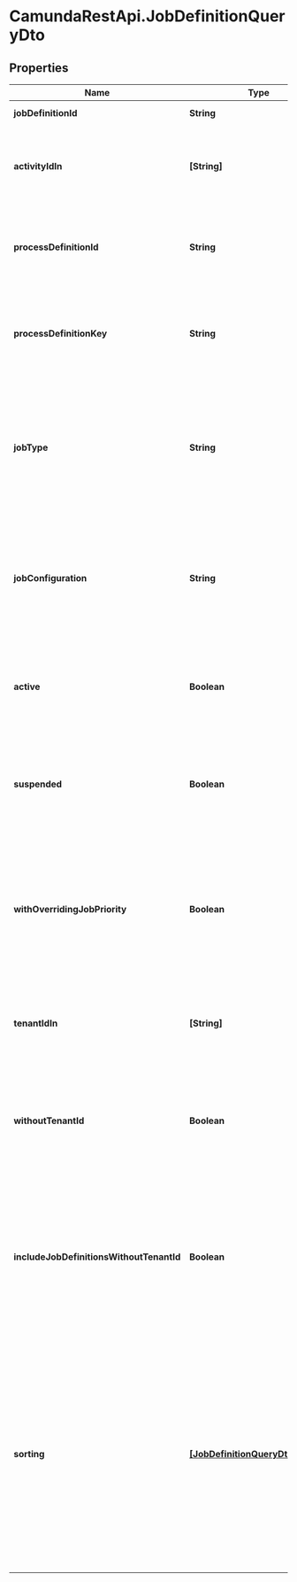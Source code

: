 # CamundaRestApi.JobDefinitionQueryDto

## Properties
Name | Type | Description | Notes
------------ | ------------- | ------------- | -------------
**jobDefinitionId** | **String** | Filter by job definition id. | [optional] 
**activityIdIn** | **[String]** | Only include job definitions which belong to one of the passed activity ids. | [optional] 
**processDefinitionId** | **String** | Only include job definitions which exist for the given process definition id. | [optional] 
**processDefinitionKey** | **String** | Only include job definitions which exist for the given process definition key. | [optional] 
**jobType** | **String** | Only include job definitions which exist for the given job type. See the [User Guide](https://docs.camunda.org/manual/develop/user-guide/process-engine/the-job-executor/#job-creation) for more information about job types. | [optional] 
**jobConfiguration** | **String** | Only include job definitions which exist for the given job configuration. For example: for timer jobs it is the timer configuration. | [optional] 
**active** | **Boolean** | Only include active job definitions. Value may only be &#x60;true&#x60;, as &#x60;false&#x60; is the default behavior. | [optional] 
**suspended** | **Boolean** | Only include suspended job definitions. Value may only be &#x60;true&#x60;, as &#x60;false&#x60; is the default behavior. | [optional] 
**withOverridingJobPriority** | **Boolean** | Only include job definitions that have an overriding job priority defined. The only effective value is &#x60;true&#x60;. If set to &#x60;false&#x60;, this filter is not applied. | [optional] 
**tenantIdIn** | **[String]** | Only include job definitions which belong to one of the passed tenant ids. | [optional] 
**withoutTenantId** | **Boolean** | Only include job definitions which belong to no tenant. Value may only be &#x60;true&#x60;, as &#x60;false&#x60; is the default behavior. | [optional] 
**includeJobDefinitionsWithoutTenantId** | **Boolean** | Include job definitions which belong to no tenant. Can be used in combination with &#x60;tenantIdIn&#x60;. Value may only be &#x60;true&#x60;, as &#x60;false&#x60; is the default behavior. | [optional] 
**sorting** | [**[JobDefinitionQueryDtoSorting]**](JobDefinitionQueryDtoSorting.md) | An array of criteria to sort the result by. Each element of the array is                        an object that specifies one ordering. The position in the array                        identifies the rank of an ordering, i.e., whether it is primary, secondary,                        etc. Sorting has no effect for &#x60;count&#x60; endpoints. | [optional] 
